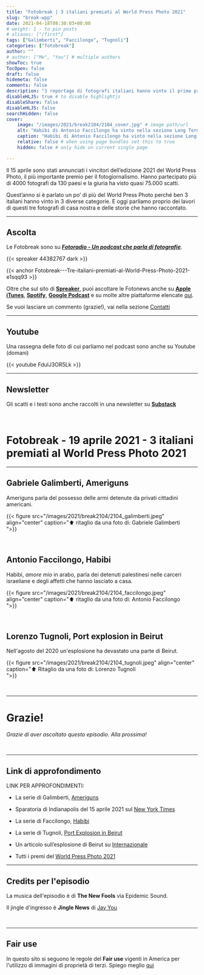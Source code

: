 ```yaml
---
title: "Fotobreak | 3 italiani premiati al World Press Photo 2021"
slug: "break-wpp"
date: 2021-04-18T08:30:03+00:00
# weight: 1 - to pin posts
# aliases: ["/first"]
tags: ["Galimberti", "Faccilongo", "Tugnoli"]
categories: ["fotobreak"]
author: ""
# author: ["Me", "You"] # multiple authors
showToc: true
TocOpen: false
draft: false
hidemeta: false
comments: false
description: "3 reportage di fotografi italiani hanno vinto il primo premio in diverse sezioni del World Press Photo edizione 2021. Diamo uno sguardo ai lavori di Galimberti, Faccilongo e Tugnoli"
disableHLJS: true # to disable highlightjs
disableShare: false
disableHLJS: false
searchHidden: false
cover:
    image: "/images/2021/break2104/2104_cover.jpg" # image path/url
    alt: "Habibi di Antonio Faccilongo ha vinto nella sezione Long Term Projects" # alt text
    caption: "Habibi di Antonio Faccilongo ha vinto nella sezione Long Term Projects" # display caption under cover
    relative: false # when using page bundles set this to true
    hidden: false # only hide on current single page

---
```



Il 15 aprile sono stati annunciati i vincitori dell’edizione 2021 del World Press Photo, il più importante premio per il fotogiornalismo. Hanno partecipato più di 4000 fotografi da 130 paesi e la giuria ha visto quasi 75.000 scatti.

<!--more-->

Quest’anno si è parlato un po’ di più del World Press Photo perché ben 3 italiani hanno vinto in 3 diverse categorie.
E oggi parliamo proprio dei lavori di questi tre fotografi di casa nostra e delle storie che hanno raccontato.

- - -
## Ascolta

Le Fotobreak sono su [**_Fotoradio - Un podcast che parla di fotografie_**](https://www.spreaker.com/user/11400220/tourdumonde).

{{< spreaker 44382767 dark >}}

{{< anchor Fotobreak---Tre-italiani-premiati-al-World-Press-Photo-2021-e1sqq93 >}}

Oltre che sul sito di [**Spreaker**](https://www.spreaker.com/user/11400220/tourdumonde), puoi ascoltare le Fotonews anche su
[**Apple iTunes**](https://links.fotoradio.info/apple), [**Spotify**](https://links.fotoradio.info/spotify), [**Google Podcast**](https://links.fotoradio.info/google) e su molte altre piattaforme elencate [qui](/static_page/listen/).

Se vuoi lasciare un commento (grazie!), vai nella sezione [Contatti](/contact/)


- - -
## Youtube

Una rassegna delle foto di cui parliamo nel podcast sono anche su Youtube (domani)

{{< youtube FdulJ3OR5Lk >}}


- - -
## Newsletter

Gli scatti e i testi sono anche raccolti in una newsletter su [**Substack**](https://fotoradio.substack.com/p/fotobreak-3-italiani-premiati-al)

<br />

# Fotobreak - 19 aprile 2021 - 3 italiani premiati al World Press Photo 2021
- - -

## Gabriele Galimberti, Ameriguns

Ameriguns parla del possesso delle armi detenute da privati cittadini americani.

{{< figure src="/images/2021/break2104/2104_galimberti.jpeg" align="center" caption="⬆︎ ritaglio da una foto di: Gabriele Galimberti</br> ">}}

</br>


## Antonio Faccilongo, Habibi

Habibi, _amore mio_ in arabo, parla dei detenuti palestinesi nelle carceri israeliane e degli affetti che hanno lasciato a casa.

{{< figure src="/images/2021/break2104/2104_faccilongo.jpeg" align="center" caption="⬆︎ ritaglio da una foto di: Antonio Faccilongo</br> ">}}

<br />


## Lorenzo Tugnoli, Port explosion in Beirut

Nell'agosto del 2020 un'esplosione ha devastato una parte di Beirut.

{{< figure src="/images/2021/break2104/2104_tugnoli.jpeg" align="center" caption="⬆︎ Ritaglio da una foto di: Lorenzo Tugnoli</br> ">}}

</br>


- - -

# Grazie!

_Grazie di aver ascoltato questo episodio. Alla prossima!_

</br>

<!--
- - -
## Contributi audio


In questa puntata delle Fotonews abbiamo anche dei contributi audio, tutti reperibili in forma integrale su Youtube.

* un brano tratto dal discorso _The ballot or the bullet_ di **Malcom X**, 1964 - <a target="blank" href="https://www.youtube.com/watch?v=GML1ketVPmU">link</a>.</br>
Il testo integrale del discorso è stato anche pubblicato in diversi libri. Io l'ho ritrovato in _I diritti dei neri d'America_, Martin Luther King, Malcom X con una prefazione di Vittorio Zucconi, allegato nel 2011 a l'Espresso per la collana _La forza delle parole: le speranze di un secolo nei discorsi dei protagonisti_.

* il racconto di **Elizebeth Eckford**, una dei 9 ragazzi neri della Little Rock Central High School nel 1957 - <a target="blank" href="https://www.youtube.com/watch?v=CAPOvdOEYE8">link</a>

* il racconto di **Ruby Bridges**, bambina di 6 anni che ha interrotto la segregazione nelle scuole elementari di New Orleans nel 1960 - <a target="blank" href="https://www.youtube.com/watch?v=lyRH_LK8v5c">link</a>
</br>

-->


<!--
- - -

## Citazioni


- Fabrizio Gatti, con le immagini di Massimo Sestini, _Dimmi dove sei_, National Geographic Italia, giugno 2019

Le voci fuori campo sono tratte dal trailer del documentario di National Geographic Channel diretto da Jesús Garcés Lambert andato in onda il 20 giugno 2019 su Sky e poi boh.
</br>
-->

<!--
- - -
## Errata corrige


nb - questo podcast è stato registrato appena rientrato da Perpignan a settembre del 2020. Ci sono quindi alcune inesattezze (tipo che in Nagorno-Karabakh è tornata la pace...)

Inoltre, nel podcast dico che Raqqa è in Iraq mentre invece è in Siria.

</br>
-->


- - -
## Link di approfondimento

LINK PER APPROFONDIMENTI:
- La serie di Galimberti, [Ameriguns](https://www.worldpressphoto.org/collection/photo/2021/41406/1/Gabriele-Galimberti)

- Sparatoria di Indianapolis del 15 aprile 2021 sul [New York Times](https://www.nytimes.com/live/2021/04/16/us/indianapolis-fedex-shooting)

- La serie di Faccilongo, [Habibi](https://www.worldpressphoto.org/collection/photo/2021/41438/1/Antonio-Faccilongo-SOYN)

- La serie di Tugnoli, [Port Explosion in Beirut](https://www.worldpressphoto.org/collection/photo/2021/41394/1/Lorenzo-Tugnoli)

- Un articolo sull’esplosione di Beirut su [Internazionale](https://www.internazionale.it/notizie/2020/08/05/beirut-esplosione-libano)

- Tutti i premi del [World Press Photo 2021](https://www.worldpressphoto.org/news/2021/contests-category-winners)

- - -
## Credits per l'episodio

<!--
 e dell'episodio del podcast è di **Mike Von** via Unsplash (-> <a target="blank" href="https://unsplash.com/photos/wLY9bHf-KUU">link</a>)
-->

La musica dell'episodio è di **The New Fools** via Epidemic Sound.

Il jingle d'ingresso è **Jingle News** di [Jay You](https://freesound.org/people/Jay_You/)

</br>

- - -
## Fair use

In questo sito si seguono le regole del **Fair use** vigenti in America per l'utilizzo di immagini di proprietà di terzi. Spiego meglio [qui](/static_page/fair_use/)
